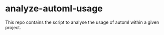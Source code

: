 # analyze-automl-usage
This repo contains the script to analyse the usage of automl within a given project. 
